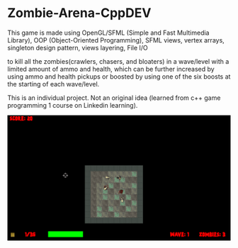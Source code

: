 # Zombie-Arena-CppDEV

This game is made using OpenGL/SFML (Simple and Fast Multimedia Library), OOP (Object-Oriented Programming), SFML views, vertex arrays, singleton design pattern, views layering, File I/O

to kill all the zombies(crawlers, chasers, and bloaters) in a wave/level with a limited amount of ammo and health, which can be further increased by using ammo and health pickups or boosted by using one of the six boosts at the starting of each wave/level.

This is an individual project. Not an original idea (learned from c++ game programming 1 course on Linkedin learning).

<img src="Zombie.PNG">
